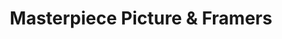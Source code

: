 ---
title: "Masterpiece Picture & Framers"
url: /newtown/masterpiece-picture-und-framers/
shop: Rahmen
---